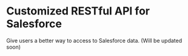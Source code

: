# Customized RESTful API for Salesforce
Give users a better way to access to Salesforce data.
(Will be updated soon)
